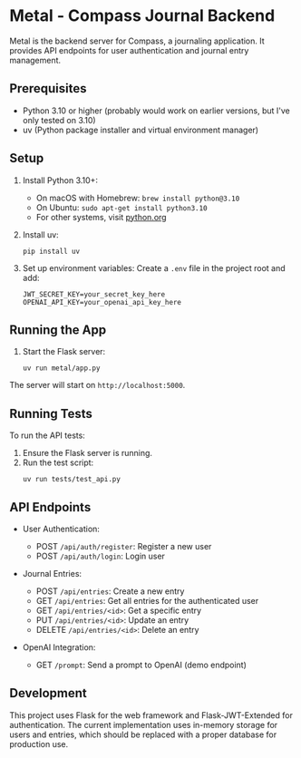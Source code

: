 # Metal - Compass Journal Backend

Metal is the backend server for Compass, a journaling application. It provides API endpoints for user authentication and journal entry management.

## Prerequisites

- Python 3.10 or higher (probably would work on earlier versions, but I've only tested on 3.10)
- uv (Python package installer and virtual environment manager)

## Setup

1. Install Python 3.10+:
   - On macOS with Homebrew: `brew install python@3.10`
   - On Ubuntu: `sudo apt-get install python3.10`
   - For other systems, visit [python.org](https://www.python.org/downloads/)

2. Install uv:
   ```
   pip install uv
   ```

3. Set up environment variables:
   Create a `.env` file in the project root and add:
   ```
   JWT_SECRET_KEY=your_secret_key_here
   OPENAI_API_KEY=your_openai_api_key_here
   ```

## Running the App

1. Start the Flask server:
   ```
   uv run metal/app.py
   ```

The server will start on `http://localhost:5000`.

## Running Tests

To run the API tests:

1. Ensure the Flask server is running.
2. Run the test script:
   ```
   uv run tests/test_api.py
   ```

## API Endpoints

- User Authentication:
  - POST `/api/auth/register`: Register a new user
  - POST `/api/auth/login`: Login user

- Journal Entries:
  - POST `/api/entries`: Create a new entry
  - GET `/api/entries`: Get all entries for the authenticated user
  - GET `/api/entries/<id>`: Get a specific entry
  - PUT `/api/entries/<id>`: Update an entry
  - DELETE `/api/entries/<id>`: Delete an entry

- OpenAI Integration:
  - GET `/prompt`: Send a prompt to OpenAI (demo endpoint)

## Development

This project uses Flask for the web framework and Flask-JWT-Extended for authentication. The current implementation uses in-memory storage for users and entries, which should be replaced with a proper database for production use.
